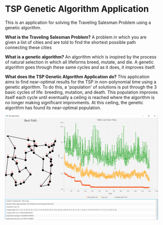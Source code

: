 # TSP Genetic Algorithm Application
This is an application for solving the Traveling Salesman Problem using a genetic algorithm.

**What is the Traveling Salesman Problem?**
A problem in which you are given a list of cities and are told to find the shortest possible path connecting these cities

**What is a genetic algorithm?**
An algorithm which is inspired by the process of natural selection in which all lifeforms breed, mutate, and die.
A genetic algorithm goes through these same cycles and as it does, it improves itself.

**What does the TSP Genetic Algorithm Application do?**
This application aims to find near-optimal results for the TSP in non-polynomial time using a genetic algorithm.
To do this, a 'population' of solutions is put through the 3 basic cycles of life: breeding, mutation, and death.
This population improves itself each cycle until eventually a ceiling is reached where the algorithm is no longer making significant improvments.
At this ceiling, the genetic algorithm has found its near-optimal population.

<p align="center">
  <img src="./img/Example.png" alt="Genetic Algorithm Application example">
</p>
